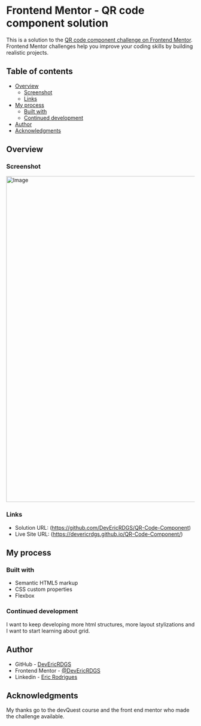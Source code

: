 # Frontend Mentor - QR code component solution

This is a solution to the [QR code component challenge on Frontend Mentor](https://www.frontendmentor.io/challenges/qr-code-component-iux_sIO_H). Frontend Mentor challenges help you improve your coding skills by building realistic projects. 

## Table of contents

- [Overview](#overview)
  - [Screenshot](#screenshot)
  - [Links](#links)
- [My process](#my-process)
  - [Built with](#built-with)
  - [Continued development](#continued-development)
- [Author](#author)
- [Acknowledgments](#acknowledgments)


## Overview

### Screenshot

<img width="1917" height="869" alt="Image" src="https://github.com/user-attachments/assets/b680a73b-41ba-4f98-b073-e871a5c8bb05" />

### Links

- Solution URL: (https://github.com/DevEricRDGS/QR-Code-Component)
- Live Site URL: (https://devericrdgs.github.io/QR-Code-Component/)

## My process

### Built with

- Semantic HTML5 markup
- CSS custom properties
- Flexbox


### Continued development

I want to keep developing more html structures, more layout stylizations and I want to start learning about grid.

## Author

- GitHub - [DevEricRDGS](https://github.com/DevEricRDGS)
- Frontend Mentor - [@DevEricRDGS](https://www.frontendmentor.io/profile/DevEricRDGS)
- Linkedin - [Eric Rodrigues](https://www.linkedin.com/in/eric-rodrigues-9306a0266/)

## Acknowledgments

My thanks go to the devQuest course and the front end mentor who made the challenge available.
